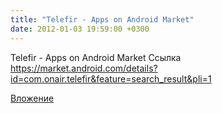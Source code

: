 ```yaml
---
title: "Telefir - Apps on Android Market"
date: 2012-01-03 19:59:00 +0300
---
```


Telefir - Apps on Android Market
Ссылка
https://market.android.com/details?id=com.onair.telefir&feature=search_result&pli=1

[Вложение](https://market.android.com/details?id=com.onair.telefir&feature=search_result&pli=1)
